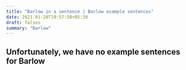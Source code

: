 ```yaml
---
title: "Barlow in a sentence | Barlow example sentences"
date: 2021-01-20T19:57:50+05:30
draft: falses
summary: "Barlow"
---
```

## Unfortunately, we have no example sentences for Barlow                 
